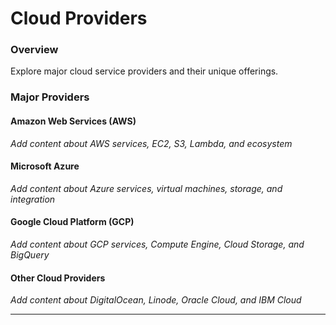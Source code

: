 # Cloud Providers

### Overview

Explore major cloud service providers and their unique offerings.

### Major Providers

#### Amazon Web Services (AWS)
*Add content about AWS services, EC2, S3, Lambda, and ecosystem*

#### Microsoft Azure
*Add content about Azure services, virtual machines, storage, and integration*

#### Google Cloud Platform (GCP)
*Add content about GCP services, Compute Engine, Cloud Storage, and BigQuery*

#### Other Cloud Providers
*Add content about DigitalOcean, Linode, Oracle Cloud, and IBM Cloud*

---
